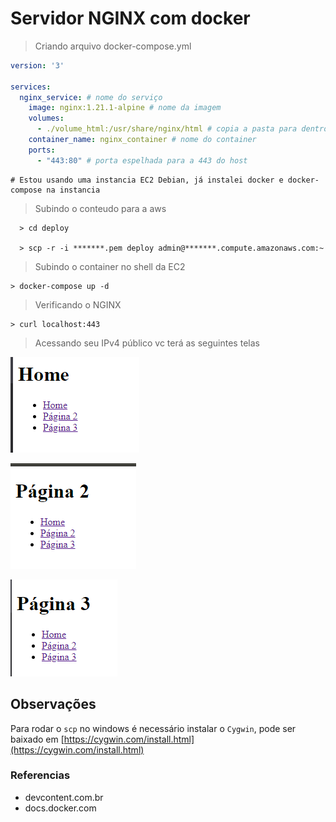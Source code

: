 # Servidor NGINX com docker

> Criando arquivo docker-compose.yml
```yml
version: '3'

services:  
  nginx_service: # nome do serviço
    image: nginx:1.21.1-alpine # nome da imagem
    volumes:    
      - ./volume_html:/usr/share/nginx/html # copia a pasta para dentro do container
    container_name: nginx_container # nome do container
    ports:
      - "443:80" # porta espelhada para a 443 do host
```

```script
# Estou usando uma instancia EC2 Debian, já instalei docker e docker-compose na instancia
```

> Subindo o conteudo para a aws
```shell
  > cd deploy

  > scp -r -i *******.pem deploy admin@*******.compute.amazonaws.com:~
```

> Subindo o container no shell da EC2
```shell
> docker-compose up -d
```

> Verificando o NGINX
```shell
> curl localhost:443
```

> Acessando seu IPv4 público vc terá as seguintes telas

![home.PNG](https://github.com/leandrocotrim/nginx-docker/blob/main/home.PNG)            

![page2.PNG](https://github.com/leandrocotrim/nginx-docker/blob/main/page2.PNG)

![page3.PNG](https://github.com/leandrocotrim/nginx-docker/blob/main/page3.PNG)

## Observações

Para rodar o `scp` no windows é necessário instalar o `Cygwin`, pode ser baixado em [https://cygwin.com/install.html](https://cygwin.com/install.html)


### Referencias
- devcontent.com.br
- docs.docker.com

